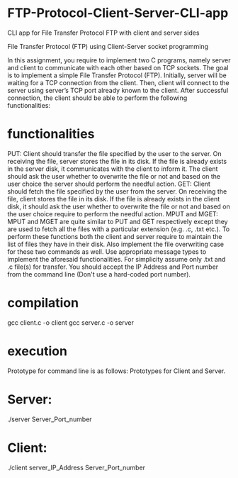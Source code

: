 # FTP-Protocol-Client-Server-CLI-app
CLI app for File Transfer Protocol FTP with client and server sides

File Transfer Protocol (FTP) using Client-Server socket programming


In this assignment, you require to implement two C programs, namely server and client to communicate
with each other based on TCP sockets. The goal is to implement a simple File Transfer Protocol (FTP).
Initially, server will be waiting for a TCP connection from the client. Then, client will connect to the
server using server’s TCP port already known to the client. After successful connection, the client should be able to perform the following functionalities:
# functionalities
PUT: Client should transfer the file specified by the user to the server. On receiving the file,
server stores the file in its disk. If the file is already exists in the server disk, it communicates
with the client to inform it. The client should ask the user whether to overwrite the file or not and
based on the user choice the server should perform the needful action.
GET: Client should fetch the file specified by the user from the server. On receiving the file,
client stores the file in its disk. If the file is already exists in the client disk, it should ask the user
whether to overwrite the file or not and based on the user choice require to perform the needful
action.
MPUT and MGET: MPUT and MGET are quite similar to PUT and GET respectively except
they are used to fetch all the files with a particular extension (e.g. .c, .txt etc.). To perform these
functions both the client and server require to maintain the list of files they have in their disk.
Also implement the file overwriting case for these two commands as well.
Use appropriate message types to implement the aforesaid functionalities. For simplicity assume only .txt
and .c file(s) for transfer.
You should accept the IP Address and Port number from the command line (Don't use a hard-coded port
number).
# compilation  
 gcc client.c -o client
 gcc server.c -o server
# execution
Prototype for command line is as follows:
Prototypes for Client and Server.
# Server:
 ./server  Server_Port_number
# Client: 
./client   server_IP_Address   Server_Port_number

